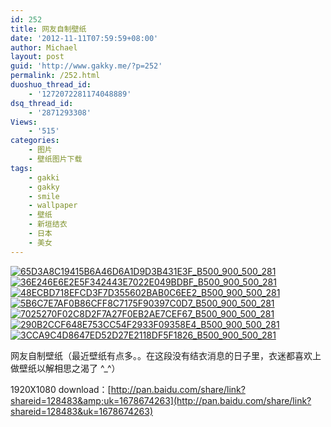 ```yaml
---
id: 252
title: 网友自制壁纸
date: '2012-11-11T07:59:59+08:00'
author: Michael
layout: post
guid: 'http://www.gakky.me/?p=252'
permalink: /252.html
duoshuo_thread_id:
    - '1272072281174048889'
dsq_thread_id:
    - '2871293308'
Views:
    - '515'
categories:
    - 图片
    - 壁纸图片下载
tags:
    - gakki
    - gakky
    - smile
    - wallpaper
    - 壁纸
    - 新垣结衣
    - 日本
    - 美女
---
```


[![65D3A8C19415B6A46D6A1D9D3B431E3F_B500_900_500_281](http://www.yui-aragaki.org/wp-content/uploads/img/65D3A8C19415B6A46D6A1D9D3B431E3F_B500_900_500_281.jpeg)](http://www.yui-aragaki.org/wp-content/uploads/img/65D3A8C19415B6A46D6A1D9D3B431E3F_B1280_1280_1280_720.jpeg) [![36E246E6E2E5F342443E7022E049BDBF_B500_900_500_281](http://www.yui-aragaki.org/wp-content/uploads/img/36E246E6E2E5F342443E7022E049BDBF_B500_900_500_281.jpeg)](http://www.yui-aragaki.org/wp-content/uploads/img/36E246E6E2E5F342443E7022E049BDBF_B1280_1280_1280_720.jpeg) [![48ECBD718EFCD3F7D355602BAB0C6EE2_B500_900_500_281](http://www.yui-aragaki.org/wp-content/uploads/img/48ECBD718EFCD3F7D355602BAB0C6EE2_B500_900_500_281.jpeg)](http://www.yui-aragaki.org/wp-content/uploads/img/48ECBD718EFCD3F7D355602BAB0C6EE2_B1280_1280_1280_720.jpeg) [![5B6C7E7AF0B86CFF8C7175F90397C0D7_B500_900_500_281](http://www.yui-aragaki.org/wp-content/uploads/img/5B6C7E7AF0B86CFF8C7175F90397C0D7_B500_900_500_281.jpeg)](http://www.yui-aragaki.org/wp-content/uploads/img/5B6C7E7AF0B86CFF8C7175F90397C0D7_B1280_1280_1280_720.jpeg) [![7025270F02C8D2F7A27F0EB2AE7CEF67_B500_900_500_281](http://www.yui-aragaki.org/wp-content/uploads/img/7025270F02C8D2F7A27F0EB2AE7CEF67_B500_900_500_281.jpeg)](http://www.yui-aragaki.org/wp-content/uploads/img/7025270F02C8D2F7A27F0EB2AE7CEF67_B1280_1280_1280_720.jpeg) [![290B2CCF648E753CC54F2933F09358E4_B500_900_500_281](http://www.yui-aragaki.org/wp-content/uploads/img/290B2CCF648E753CC54F2933F09358E4_B500_900_500_281.jpeg)](http://www.yui-aragaki.org/wp-content/uploads/img/290B2CCF648E753CC54F2933F09358E4_B1280_1280_1280_720.jpeg) [![3CCA9C4D8647ED52D27E2118DF5F1826_B500_900_500_281](http://www.yui-aragaki.org/wp-content/uploads/img/3CCA9C4D8647ED52D27E2118DF5F1826_B500_900_500_281.jpeg)](http://www.yui-aragaki.org/wp-content/uploads/img/3CCA9C4D8647ED52D27E2118DF5F1826_B1280_1280_1280_720.jpeg)

网友自制壁纸（最近壁纸有点多。。在这段没有结衣消息的日子里，衣迷都喜欢上做壁纸以解相思之渴了 ^\_^）

1920X1080 download：[http://pan.baidu.com/share/link?shareid=128483&amp;uk=1678674263](http://pan.baidu.com/share/link?shareid=128483&uk=1678674263)